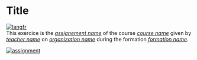 # Title
[![langfr](https://img.shields.io/badge/lang-fr-blue)]( <README.fr.md link> )  
This exercice is the [*assignement name*]( <assignement link> ) of the course [*course name*]( <course link> ) given by [*teacher name*]( <teacher link> ) on [*organization name*]( <organization link> ) during the formation [*formation name*]( <formation link> ).

[![assignment](https://img.shields.io/badge/Assignment-purple)]( <assignment link> )

